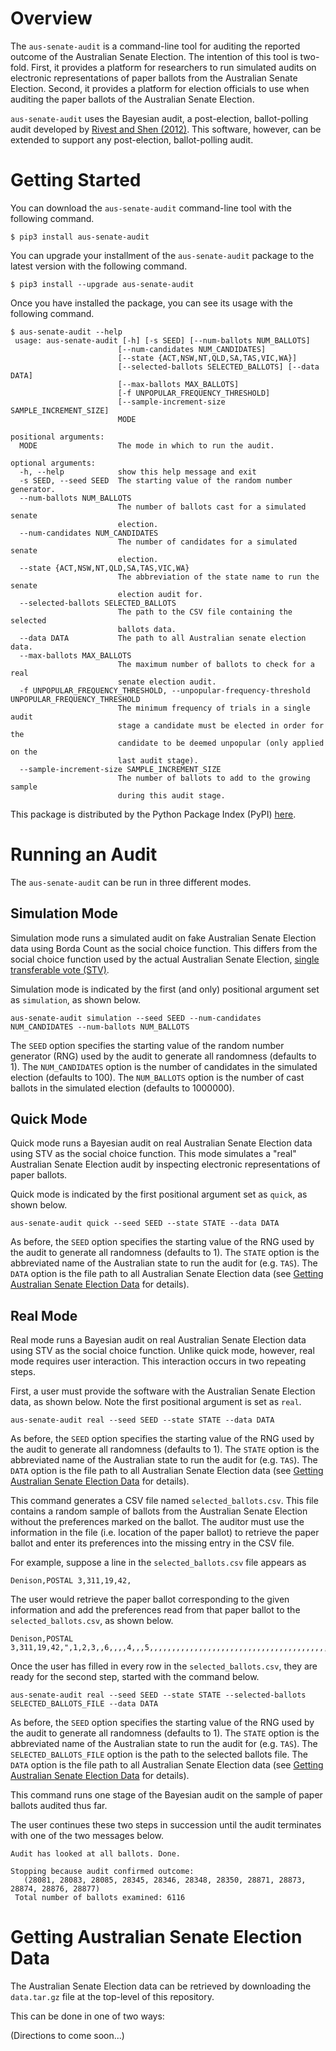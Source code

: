 # Overview

The ``aus-senate-audit`` is a command-line tool for auditing the reported outcome of the Australian Senate Election. The  intention of this tool is two-fold. First, it provides a platform for researchers to run simulated audits on electronic  representations of paper ballots from the Australian Senate Election. Second, it provides a platform for election officials  to use when auditing the paper ballots of the Australian Senate Election.

``aus-senate-audit`` uses the Bayesian audit, a post-election, ballot-polling audit developed by [Rivest and Shen (2012)](https://www.usenix.org/system/files/conference/evtwote12/rivest_bayes_rev_073112.pdf). This software, however, can be extended to support any post-election, ballot-polling audit.

# Getting Started

You can download the ``aus-senate-audit`` command-line tool with the following command.

```
$ pip3 install aus-senate-audit
```

You can upgrade your installment of the ``aus-senate-audit`` package to the latest version with the following command.

```
$ pip3 install --upgrade aus-senate-audit
```

Once you have installed the package, you can see its usage with the following command.

```
$ aus-senate-audit --help
 usage: aus-senate-audit [-h] [-s SEED] [--num-ballots NUM_BALLOTS]
                        [--num-candidates NUM_CANDIDATES]
                        [--state {ACT,NSW,NT,QLD,SA,TAS,VIC,WA}]
                        [--selected-ballots SELECTED_BALLOTS] [--data DATA]
                        [--max-ballots MAX_BALLOTS]
                        [-f UNPOPULAR_FREQUENCY_THRESHOLD]
                        [--sample-increment-size SAMPLE_INCREMENT_SIZE]
                        MODE

positional arguments:
  MODE                  The mode in which to run the audit.

optional arguments:
  -h, --help            show this help message and exit
  -s SEED, --seed SEED  The starting value of the random number generator.
  --num-ballots NUM_BALLOTS
                        The number of ballots cast for a simulated senate
                        election.
  --num-candidates NUM_CANDIDATES
                        The number of candidates for a simulated senate
                        election.
  --state {ACT,NSW,NT,QLD,SA,TAS,VIC,WA}
                        The abbreviation of the state name to run the senate
                        election audit for.
  --selected-ballots SELECTED_BALLOTS
                        The path to the CSV file containing the selected
                        ballots data.
  --data DATA           The path to all Australian senate election data.
  --max-ballots MAX_BALLOTS
                        The maximum number of ballots to check for a real
                        senate election audit.
  -f UNPOPULAR_FREQUENCY_THRESHOLD, --unpopular-frequency-threshold UNPOPULAR_FREQUENCY_THRESHOLD
                        The minimum frequency of trials in a single audit
                        stage a candidate must be elected in order for the
                        candidate to be deemed unpopular (only applied on the
                        last audit stage).
  --sample-increment-size SAMPLE_INCREMENT_SIZE
                        The number of ballots to add to the growing sample
                        during this audit stage.
```

This package is distributed by the Python Package Index (PyPI) [here](https://pypi.python.org/pypi/aus-senate-audit).

# Running an Audit

The ``aus-senate-audit`` can be run in three different modes.

## Simulation Mode

Simulation mode runs a simulated audit on fake Australian Senate Election data using Borda Count as the social choice function. This differs from the social choice function used by the actual Australian Senate Election, [single transferable vote (STV)](https://en.wikipedia.org/wiki/Single_transferable_vote).

Simulation mode is indicated by the first (and only) positional argument set as ``simulation``, as shown below.

```
aus-senate-audit simulation --seed SEED --num-candidates NUM_CANDIDATES --num-ballots NUM_BALLOTS
```

The ``SEED`` option specifies the starting value of the random number generator (RNG) used by the audit to generate all randomness (defaults to 1). The ``NUM_CANDIDATES`` option is the number of candidates in the simulated election (defaults to 100). The ``NUM_BALLOTS`` option is the number of cast ballots in the simulated election (defaults to 1000000).

## Quick Mode

Quick mode runs a Bayesian audit on real Australian Senate Election data using STV as the social choice function. This mode simulates a "real" Australian Senate Election audit by inspecting electronic representations of paper ballots.

Quick mode is indicated by the first positional argument set as ``quick``, as shown below.

```
aus-senate-audit quick --seed SEED --state STATE --data DATA
```

As before, the ``SEED`` option specifies the starting value of the RNG used by the audit to generate all randomness (defaults to 1). The ``STATE`` option is the abbreviated name of the Australian state to run the audit for (e.g. ``TAS``). The ``DATA`` option is the file path to all Australian Senate Election data (see [Getting Australian Senate Election Data](#getting-australian-senate-election-data) for details).

## Real Mode

Real mode runs a Bayesian audit on real Australian Senate Election data using STV as the social choice function. Unlike quick mode, however, real mode requires user interaction. This interaction occurs in two repeating steps.

First, a user must provide the software with the Australian Senate Election data, as shown below. Note the first positional argument is set as ``real``.

```
aus-senate-audit real --seed SEED --state STATE --data DATA
```

As before, the ``SEED`` option specifies the starting value of the RNG used by the audit to generate all randomness (defaults to 1). The ``STATE`` option is the abbreviated name of the Australian state to run the audit for (e.g. ``TAS``). The ``DATA`` option is the file path to all Australian Senate Election data (see [Getting Australian Senate Election Data](#getting-australian-senate-election-data) for details).

This command generates a CSV file named ``selected_ballots.csv``. This file contains a random sample of ballots from the Australian Senate Election without the preferences marked on the ballot. The auditor must use the information in the file (i.e. location of the paper ballot) to retrieve the paper ballot and enter its preferences into the missing entry in the CSV file.

For example, suppose a line in the ``selected_ballots.csv`` file appears as

```
Denison,POSTAL 3,311,19,42,
```

The user would retrieve the paper ballot corresponding to the given information and add the preferences read from that paper ballot to the ``selected_ballots.csv``, as shown below.

```
Denison,POSTAL 3,311,19,42,",1,2,3,,6,,,,4,,,5,,,,,,,,,,,,,,,,,,,,,,,,,,,,,,,,,,,,,,,,,,,,,,,,,,,,,,,,,,,,,,,,,,"
```

Once the user has filled in every row in the ``selected_ballots.csv``, they are ready for the second step, started with the command below.

```
aus-senate-audit real --seed SEED --state STATE --selected-ballots SELECTED_BALLOTS_FILE --data DATA
```

As before, the ``SEED`` option specifies the starting value of the RNG used by the audit to generate all randomness (defaults to 1). The ``STATE`` option is the abbreviated name of the Australian state to run the audit for (e.g. ``TAS``). The ``SELECTED_BALLOTS_FILE`` option is the path to the selected ballots file. The ``DATA`` option is the file path to all Australian Senate Election data (see [Getting Australian Senate Election Data](#getting-australian-senate-election-data) for details).

This command runs one stage of the Bayesian audit on the sample of paper ballots audited thus far.

The user continues these two steps in succession until the audit terminates with one of the two messages below.

```
Audit has looked at all ballots. Done.
```

```
Stopping because audit confirmed outcome:
   (28081, 28083, 28085, 28345, 28346, 28348, 28350, 28871, 28873, 28874, 28876, 28877)
 Total number of ballots examined: 6116
```

# Getting Australian Senate Election Data

The Australian Senate Election data can be retrieved by downloading the ``data.tar.gz`` file at the top-level of this repository.

This can be done in one of two ways:

(Directions to come soon...)

